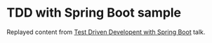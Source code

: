 # TDD with Spring Boot sample

Replayed content from [Test Driven Developent with Spring Boot](https://www.youtube.com/watch?v=s9vt6UJiHg4&t=3107s) talk.